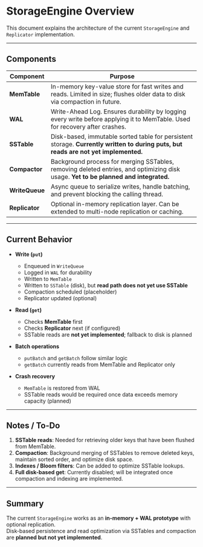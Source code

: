 # StorageEngine Overview

This document explains the architecture of the current `StorageEngine` and `Replicator` implementation.

---

## Components

| Component      | Purpose |
|----------------|---------|
| **MemTable**   | In-memory key-value store for fast writes and reads. Limited in size; flushes older data to disk via compaction in future. |
| **WAL**       | Write-Ahead Log. Ensures durability by logging every write before applying it to MemTable. Used for recovery after crashes. |
| **SSTable**    | Disk-based, immutable sorted table for persistent storage. **Currently written to during puts, but reads are not yet implemented.** |
| **Compactor**  | Background process for merging SSTables, removing deleted entries, and optimizing disk usage. **Yet to be planned and integrated.** |
| **WriteQueue** | Async queue to serialize writes, handle batching, and prevent blocking the calling thread. |
| **Replicator** | Optional in-memory replication layer. Can be extended to multi-node replication or caching. |

---

## Current Behavior

- **Write (`put`)**
    - Enqueued in `WriteQueue`
    - Logged in `WAL` for durability
    - Written to `MemTable`
    - Written to `SSTable` (disk), but **read path does not yet use SSTable**
    - Compaction scheduled (placeholder)
    - Replicator updated (optional)

- **Read (`get`)**
    - Checks **MemTable** first
    - Checks **Replicator** next (if configured)
    - SSTable reads are **not yet implemented**; fallback to disk is planned

- **Batch operations**
    - `putBatch` and `getBatch` follow similar logic
    - `getBatch` currently reads from MemTable and Replicator only

- **Crash recovery**
    - `MemTable` is restored from WAL
    - SSTable reads would be required once data exceeds memory capacity (planned)

---

## Notes / To-Do

1. **SSTable reads**: Needed for retrieving older keys that have been flushed from MemTable.
2. **Compaction**: Background merging of SSTables to remove deleted keys, maintain sorted order, and optimize disk space.
3. **Indexes / Bloom filters**: Can be added to optimize SSTable lookups.
4. **Full disk-based get**: Currently disabled; will be integrated once compaction and indexing are implemented.

---

## Summary

The current `StorageEngine` works as an **in-memory + WAL prototype** with optional replication.  
Disk-based persistence and read optimization via SSTables and compaction are **planned but not yet implemented**.
